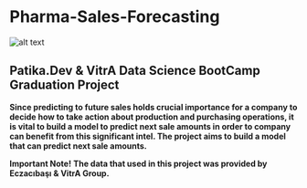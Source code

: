 # Pharma-Sales-Forecasting

![alt text](https://i.im.ge/2021/09/11/TQ9Pvp.png)

## Patika.Dev &amp; VitrA Data Science BootCamp Graduation Project

**Since predicting to future sales holds crucial importance for a company to decide how to take action about production and purchasing operations, it is vital to build a model to predict next sale amounts in order to company can benefit from this significant intel. The project aims to build a model that can predict next sale amounts.**

**Important Note!**  **The data that used in this project was provided by Eczacıbaşı & VitrA Group.**




